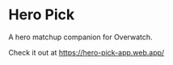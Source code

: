 # Hero Pick

A hero matchup companion for Overwatch.

Check it out at https://hero-pick-app.web.app/
